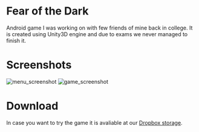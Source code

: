 # Fear of the Dark
Android game I was working on with few friends of mine back in college.
It is created using Unity3D engine and due to exams we never managed to finish it.

# Screenshots
![menu_screenshot](https://raw.githubusercontent.com/nkg5/Fear-of-the-Dark/master/menu.png)
![game_screenshot](https://raw.githubusercontent.com/nkg5/Fear-of-the-Dark/master/game.png)

# Download
In case you want to try the game it is avaliable at our [Dropbox storage](https://www.dropbox.com/s/5pt1jjf22lfvmj6/htci-fear-of-the-dark-default-android-1.apk?dl=0).
